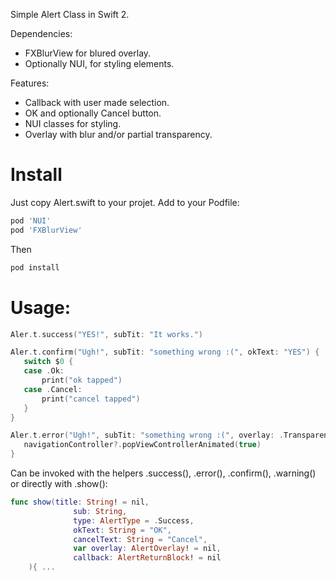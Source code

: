 
Simple Alert Class in Swift 2.

Dependencies:
- FXBlurView for blured overlay.
- Optionally NUI, for styling elements.

Features:
- Callback with user made selection.
- OK and optionally Cancel button.
- NUI classes for styling.
- Overlay with blur and/or partial transparency.

# Install

Just copy Alert.swift to your projet. 
Add to your Podfile:

```ruby
pod 'NUI'
pod 'FXBlurView'
```

Then

```bash
pod install
```

# Usage:

```swift
Aler.t.success("YES!", subTit: "It works.")
```

```swift
Aler.t.confirm("Ugh!", subTit: "something wrong :(", okText: "YES") {
   switch $0 {
   case .Ok:
       print("ok tapped")
   case .Cancel:
       print("cancel tapped")
   }
}
```

```swift
Aler.t.error("Ugh!", subTit: "something wrong :(", overlay: .Transparency) {
   navigationController?.popViewControllerAnimated(true)
}
```

Can be invoked with the helpers .success(), .error(), .confirm(), .warning() or directly with .show():

```swift
func show(title: String! = nil,
              sub: String,
              type: AlertType = .Success,
              okText: String = "OK",
              cancelText: String = "Cancel",
              var overlay: AlertOverlay! = nil,
              callback: AlertReturnBlock! = nil
    ){ ...

```
